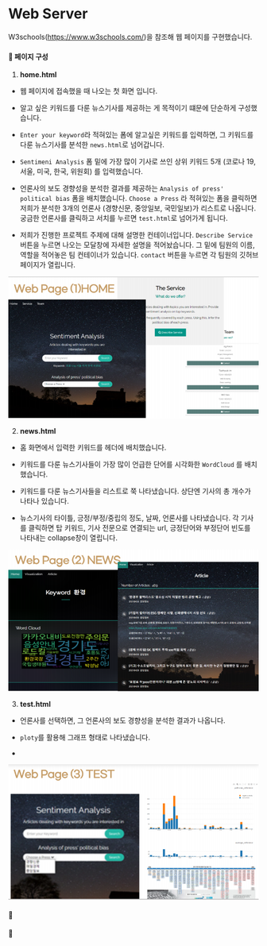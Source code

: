 #  Web Server

 W3schools(https://www.w3schools.com/)을 참조해 웹 페이지를 구현했습니다.



#### :white_square_button:  페이지 구성

1. **home.html**

- 웹 페이지에 접속했을 때 나오는 첫 화면 입니다.

- 알고 싶은 키워드를 다룬 뉴스기사를 제공하는 게 목적이기 떄문에 단순하게 구성했습니다.
- `Enter your keyword`라 적혀있는 폼에 알고싶은 키워드를 입력하면,  그 키워드를 다룬 뉴스기사를 분석한 `news.html`로 넘어갑니다.
- `Sentimeni Analysis` 폼 밑에 가장 많이 기사로 쓰인 상위 키워드 5개 (코로나 19, 서울, 미국, 한국, 위원회) 를 입력했습니다.
- 언론사의 보도 경향성을 분석한 결과를 제공하는 `Analysis of press' political bias` 폼을 배치했습니다. `Choose a Press` 라 적혀있는 폼을 클릭하면 저희가 분석한 3개의 언론사 (경향신문, 중앙일보, 국민일보)가 리스트로 나옵니다. 궁금한 언론사를 클릭하고 서치를 누르면 `test.html`로 넘어가게 됩니다.
- 저희가 진행한 프로젝트 주제에 대해 설명한 컨테이너입니다. `Describe Service` 버튼을 누르면 나오는 모달창에 자세한 설명을 적어놨습니다. 그 밑에 팀원의 이름, 역할을 적어놓은 팀 컨테이너가 있습니다. `contact` 버튼을 누르면 각 팀원의 깃허브 페이지가 열립니다.

![image-20210820165232047](md-images/image-20210820165232047.png)



2. **news.html**

- 홈 화면에서 입력한 키워드를 헤더에 배치했습니다. 

- 키워드를 다룬 뉴스기사들이 가장 많이 언급한 단어를 시각화한 `WordCloud` 를 배치했습니다.

- 키워드를 다룬 뉴스기사들을 리스트로 쭉 나타냈습니다. 상단엔 기사의 총 개수가 나타나 있습니다.
- 뉴스기사의 타이틀, 긍정/부정/중립의 정도, 날짜, 언론사를 나타냈습니다. 각 기사를 클릭하면  탑 키워드, 기사 전문으로 연결되는 url, 긍정단어와 부정단어 빈도를 나타내는 collapse창이 열립니다.

![image-20210820170537536](md-images/image-20210820170537536.png)



3.  **test.html**

- 언론사를 선택하면, 그 언론사의 보도 경향성을 분석한 결과가 나옵니다.

- `ploty`를 활용해 그래프 형태로 나타냈습니다.
- 

![image-20210820170610507](md-images/image-20210820170610507.png)

#### :white_square_button:  





#### :white_square_button:  



